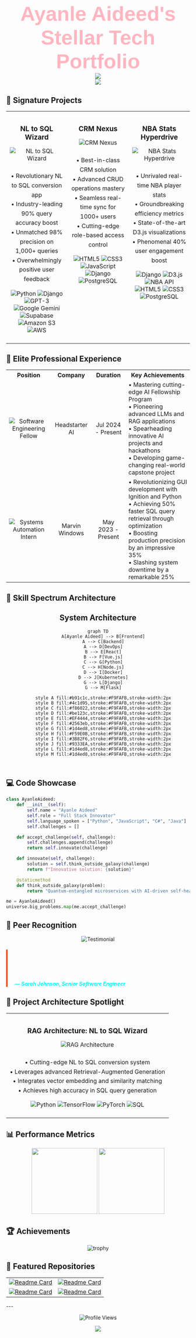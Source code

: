 <div align="center">
  <h1 style="color: #FFB6C1; font-size: 3.5rem; font-family: 'Poppins', sans-serif; margin-bottom: 0;">
    Ayanle Aideed's Stellar Tech Portfolio
  </h1>
</div>

<div align="center">
  <img src="https://capsule-render.vercel.app/api?type=waving&color=FF4500&height=300&section=header&text=Ayanle%20Aideed&fontSize=90&fontColor=FFFFFF&animation=fadeIn&fontAlignY=38&desc=Full%20Stack%20Innovator%20%7C%20AI%20Enthusiast&descAlignY=51&descAlign=50" />
</div>

<div align="center">
  <a href="https://git.io/typing-svg">
    <img src="https://readme-typing-svg.herokuapp.com?font=Poppins&weight=600&size=28&duration=3000&pause=1000&color=00FFFF&background=0D1117&center=true&vCenter=true&width=800&height=80&lines=Software+Engineering+Fellow;AI+and+ML+Innovator;Full+Stack+Developer;Front-end+Developer;Back-end+Expert;Systems+Automation+Specialist;Computer+Science+Student;System+Automation+intern" />
  </a>
</div>

## 🚀  Signature Projects

<table style="width: 100%; border-collapse: collapse; text-align: center;">
  <tr>
    <td style="width: 33%; vertical-align: top; padding: 10px;">
      <h3 style="margin-bottom: 10px;">NL to SQL Wizard</h3>
      <p>
        <img src="https://img.shields.io/badge/NL%20to%20SQL%20Wizard-FF4500?style=for-the-badge&logo=database&logoColor=white" alt="NL to SQL Wizard" style="margin-bottom: 10px;"/>
      </p>
      <p style="line-height: 1.6;">
        • Revolutionary NL to SQL conversion app<br>
        • Industry-leading 90% query accuracy boost<br>
        • Unmatched 98% precision on 1,000+ queries<br>
        • Overwhelmingly positive user feedback
      </p>
      <p>
        <img src="https://img.shields.io/badge/Python-3776AB?style=flat-square&logo=python&logoColor=white" alt="Python" />
        <img src="https://img.shields.io/badge/Django-092E20?style=flat-square&logo=django&logoColor=white" alt="Django" />
        <img src="https://img.shields.io/badge/GPT--3-412991?style=flat-square&logo=openai&logoColor=white" alt="GPT-3" />
        <img src="https://img.shields.io/badge/Google_Gemini-4285F4?style=flat-square&logo=google&logoColor=white" alt="Google Gemini" />
        <img src="https://img.shields.io/badge/Supabase-3ECF8E?style=flat-square&logo=supabase&logoColor=white" alt="Supabase" />
        <img src="https://img.shields.io/badge/Amazon_S3-569A31?style=flat-square&logo=amazons3&logoColor=white" alt="Amazon S3" />
        <img src="https://img.shields.io/badge/AWS-232F3E?style=flat-square&logo=amazonaws&logoColor=white" alt="AWS" />
      </p>
    </td>
    <td style="width: 33%; vertical-align: top; padding: 10px;">
      <h3 style="margin-bottom: 10px;">CRM Nexus</h3>
      <p>
        <img src="https://img.shields.io/badge/CRM%20Nexus-00FFFF?style=for-the-badge&logo=salesforce&logoColor=black" alt="CRM Nexus" style="margin-bottom: 10px;"/>
      </p>
      <p style="line-height: 1.6;">
        • Best-in-class CRM solution<br>
        • Advanced CRUD operations mastery<br>
        • Seamless real-time sync for 1000+ users<br>
        • Cutting-edge role-based access control
      </p>
      <p>
        <p>
        <img src="https://img.shields.io/badge/HTML5-E34F26?style=flat-square&logo=html5&logoColor=white" alt="HTML5" />
        <img src="https://img.shields.io/badge/CSS3-1572B6?style=flat-square&logo=css3&logoColor=white" alt="CSS3" />
        <img src="https://img.shields.io/badge/JavaScript-F7DF1E?style=flat-square&logo=javascript&logoColor=black" alt="JavaScript" />
        <img src="https://img.shields.io/badge/Django-092E20?style=flat-square&logo=django&logoColor=white" alt="Django" />
        <img src="https://img.shields.io/badge/PostgreSQL-316192?style=flat-square&logo=postgresql&logoColor=white" alt="PostgreSQL" />
      </p>
      </p>
    </td>
    <td style="width: 33%; vertical-align: top; padding: 10px;">
      <h3 style="margin-bottom: 10px;">NBA Stats Hyperdrive</h3>
      <p>
        <img src="https://img.shields.io/badge/NBA%20Stats%20Hyperdrive-FF4500?style=for-the-badge&logo=nba&logoColor=white" alt="NBA Stats Hyperdrive" style="margin-bottom: 10px;"/>
      </p>
      <p style="line-height: 1.6;">
        • Unrivaled real-time NBA player stats<br>
        • Groundbreaking efficiency metrics<br>
        • State-of-the-art D3.js visualizations<br>
        • Phenomenal 40% user engagement boost
      </p>
      <p>
        <img src="https://img.shields.io/badge/Django-092E20?style=flat-square&logo=django&logoColor=white" alt="Django" />
        <img src="https://img.shields.io/badge/D3.js-F9A03C?style=flat-square&logo=d3.js&logoColor=white" alt="D3.js" />
        <img src="https://img.shields.io/badge/NBA_API-00543D?style=flat-square&logo=nba&logoColor=white" alt="NBA API" />
         <img src="https://img.shields.io/badge/HTML5-E34F26?style=flat-square&logo=html5&logoColor=white" alt="HTML5" />
        <img src="https://img.shields.io/badge/CSS3-1572B6?style=flat-square&logo=css3&logoColor=white" alt="CSS3" />
          <img src="https://img.shields.io/badge/PostgreSQL-316192?style=flat-square&logo=postgresql&logoColor=white" alt="PostgreSQL" />
      </p>
    </td>
  </tr>
</table>


## 💼 Elite Professional Experience

<table>
  <tr>
    <th>Position</th>
    <th>Company</th>
    <th>Duration</th>
    <th>Key Achievements</th>
  </tr>
  <tr>
    <td align="center"><img src="https://img.shields.io/badge/Software%20Engineering%20Fellow-FF4500?style=for-the-badge" alt="Software Engineering Fellow" /></td>
    <td align="center">Headstarter AI</td>
    <td align="center">Jul 2024 - Present</td>
    <td>
      • Mastering cutting-edge AI Fellowship Program<br>
      • Pioneering advanced LLMs and RAG applications<br>
      • Spearheading innovative AI projects and hackathons<br>
      • Developing game-changing real-world capstone project
    </td>
  </tr>
  <tr>
    <td align="center"><img src="https://img.shields.io/badge/Systems%20Automation%20Intern-00FFFF?style=for-the-badge" alt="Systems Automation Intern" /></td>
    <td align="center">Marvin Windows</td>
    <td align="center">May 2023 - Present</td>
    <td>
      • Revolutionizing GUI development with Ignition and Python<br>
      • Achieving 50% faster SQL query retrieval through optimization<br>
      • Boosting production precision by an impressive 35%<br>
      • Slashing system downtime by a remarkable 25%
    </td>
  </tr>
</table>

## 🧠 Skill Spectrum Architecture

<div align="center">


## System Architecture
```mermaid
graph TD
    A[Ayanle Aideed] --> B[Frontend]
    A --> C[Backend]
    A --> D[DevOps]
    B --> E[React]
    B --> F[Vue.js]
    C --> G[Python]
    C --> H[Node.js]
    D --> I[Docker]
    D --> J[Kubernetes]
    G --> L[Django]
    G --> M[Flask]

    style A fill:#b91c1c,stroke:#F9FAFB,stroke-width:2px
    style B fill:#4c1d95,stroke:#F9FAFB,stroke-width:2px
    style C fill:#f86022,stroke:#F9FAFB,stroke-width:2px
    style D fill:#be123c,stroke:#F9FAFB,stroke-width:2px
    style E fill:#EF4444,stroke:#F9FAFB,stroke-width:2px
    style F fill:#2563eb,stroke:#F9FAFB,stroke-width:2px
    style G fill:#1d4ed8,stroke:#F9FAFB,stroke-width:2px
    style H fill:#F59E0B,stroke:#F9FAFB,stroke-width:2px
    style I fill:#3B82F6,stroke:#F9FAFB,stroke-width:2px
    style J fill:#9333EA,stroke:#F9FAFB,stroke-width:2px
    style L fill:#1d4ed8,stroke:#F9FAFB,stroke-width:2px
    style M fill:#1d4ed8,stroke:#F9FAFB,stroke-width:2px



```

</div>

## 💻 Code Showcase


<!-- <summary>Click to expand</summary> -->

```python
class AyanleAideed:
    def __init__(self):
        self.name = "Ayanle Aideed"
        self.role = "Full Stack Innovator"
        self.language_spoken = ["Python", "JavaScript", "C#", "Java"]
        self.challenges = []

    def accept_challenge(self, challenge):
        self.challenges.append(challenge)
        return self.innovate(challenge)

    def innovate(self, challenge):
        solution = self.think_outside_galaxy(challenge)
        return f"Innovative solution: {solution}"

    @staticmethod
    def think_outside_galaxy(problem):
        return "Quantum-entangled microservices with AI-driven self-healing capabilities"

me = AyanleAideed()
universe.big_problems.map(me.accept_challenge)
```


## 💬 Peer Recognition

<div align="center">
  <img src="https://img.shields.io/badge/Testimonial-00FFFF?style=for-the-badge&logo=quote&logoColor=black" alt="Testimonial" />
</div>

<blockquote style="border-left: 4px solid #FF4500; padding-left: 20px; margin: 20px 0; font-style: italic; color: #FFFFFF;">
  "Ayanle is truly dedicated, smart, and outgoing. He consistently asks insightful questions and demonstrates a strong eagerness to learn. His innovative approach to problem-solving and ability to grasp complex concepts quickly make him an invaluable team member."
  <br><br>
  <strong style="color: #00FFFF;">— Sarah Johnson, Senior Software Engineer</strong>
</blockquote>


## 🧠 Project Architecture Spotlight

<table style="width: 100%; border-collapse: collapse; text-align: center;">
  <tr>
    <td style="width: 100%; vertical-align: top; padding: 10px;">
      <h3 style="margin-bottom: 10px;">RAG Architecture: NL to SQL Wizard</h3>
      <p>
        <img src="https://github.com/user-attachments/assets/873ec678-d954-491f-a807-ab1528234f74" alt="RAG Architecture" style="margin-bottom: 10px; max-width: 100%; height: auto;"/>
      </p>
      <p style="line-height: 1.6;">
        • Cutting-edge NL to SQL conversion system<br>
        • Leverages advanced Retrieval-Augmented Generation<br>
        • Integrates vector embedding and similarity matching<br>
        • Achieves high accuracy in SQL query generation
      </p>
      <p>
        <img src="https://img.shields.io/badge/Python-3776AB?style=flat-square&logo=python&logoColor=white" alt="Python" />
        <img src="https://img.shields.io/badge/TensorFlow-FF6F00?style=flat-square&logo=tensorflow&logoColor=white" alt="TensorFlow" />
        <img src="https://img.shields.io/badge/PyTorch-EE4C2C?style=flat-square&logo=pytorch&logoColor=white" alt="PyTorch" />
        <img src="https://img.shields.io/badge/SQL-4479A1?style=flat-square&logo=postgresql&logoColor=white" alt="SQL" />
      </p>
    </td>
  </tr>
</table>


## 📊 Performance Metrics

<div align="center">
  <img height="180em" src="https://github-readme-stats.vercel.app/api?username=ayanleaideed&show_icons=true&theme=radical&bg_color=0D1117&title_color=FF4500&text_color=FFFFFF&icon_color=00FFFF&border_color=FF4500" />
  <img height="180em" src="https://github-readme-streak-stats.herokuapp.com/?user=ayanleaideed&theme=dark&background=0D1117&ring=FF4500&fire=FF4500&currStreakLabel=00FFFF&border=FF4500" />
</div>

## 🏆 Achievements

<div align="center">

![trophy](https://github-profile-trophy.vercel.app/?username=ayanleaideed&theme=darkhub&no-frame=true&row=1&column=7)

</div>

## 🌟 Featured Repositories

<div align="center">

| | |
|:-------------------------:|:-------------------------:|
| [![Readme Card](https://github-readme-stats.vercel.app/api/pin/?username=Ayanleaideed&repo=nba-stats-application&theme=radical&bg_color=0D1117&title_color=FF4500&icon_color=00FFFF&border_color=FF4500)](https://github.com/Ayanleaideed/nba-stats-application) | [![Readme Card](https://github-readme-stats.vercel.app/api/pin/?username=Ayanleaideed&repo=CRM-Application&theme=radical&bg_color=0D1117&title_color=FF4500&icon_color=00FFFF&border_color=FF4500)](https://github.com/Ayanleaideed/CRM-Application) |
| [![Readme Card](https://github-readme-stats.vercel.app/api/pin/?username=Ayanleaideed&repo=Natural-Language-to-SQL&theme=radical&bg_color=0D1117&title_color=FF4500&icon_color=00FFFF&border_color=FF4500)](https://github.com/Ayanleaideed/Natural-Language-to-SQL) | [![Readme Card](https://github-readme-stats.vercel.app/api/pin/?username=Ayanleaideed&repo=React-NorthFace-Clone&theme=radical&bg_color=0D1117&title_color=FF4500&icon_color=00FFFF&border_color=FF4500)](https://github.com/Ayanleaideed/React-NorthFace-Clone) |

</div>
---

<div align="center">
  
![Profile Views](https://komarev.com/ghpvc/?username=ayanleaideed&color=6d28d9&style=for-the-badge)

</div>

<div align="center">
  <img src="https://capsule-render.vercel.app/api?type=waving&color=FF4500&height=100&section=footer" />
</div>










